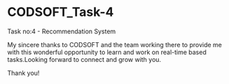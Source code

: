 # CODSOFT_Task-4

Task no:4 - Recommendation System

My sincere thanks to CODSOFT and the team working there to provide me with this wonderful opportunity to learn and work on real-time based tasks.Looking forward to connect and grow with you.

Thank you!
